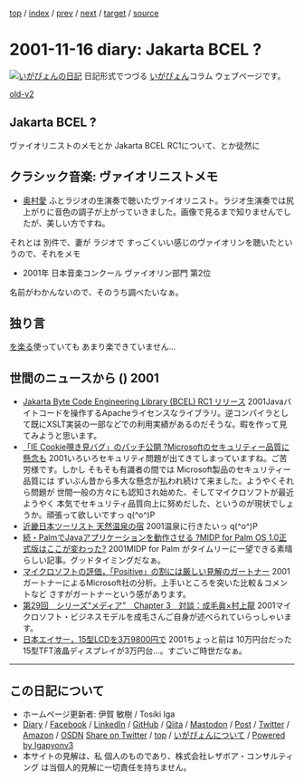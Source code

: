 [top](../index.html) 
 / [index](index.html) 
 / [prev](ig011115.html) 
 / [next](ig011119.html) 
 / [target](https://www.igapyon.jp/igapyon/diary/2001/ig011116.html) 
 / [source](https://github.com/igapyon/diary/blob/master/2001/ig011116.src.md) 

2001-11-16 diary: Jakarta BCEL ?
=====================================================================================================
[![いがぴょんの日記](https://www.igapyon.jp/igapyon/diary/images/iga202308_64.jpg "いがぴょん")](https://www.igapyon.jp/igapyon/diary/memo/memoigapyon.html) 日記形式でつづる [いがぴょん](https://www.igapyon.jp/igapyon/diary/memo/memoigapyon.html)コラム ウェブページです。

[old-v2](ig011116-orig.html)

## Jakarta BCEL ?

ヴァイオリニストのメモとか Jakarta BCEL RC1について、とか徒然に


## クラシック音楽: ヴァイオリニストメモ

* [奥村愛](http://www.aspen.jp/okumura.htm)
  ふとラジオの生演奏で聴いたヴァイオリニスト。ラジオ生演奏では尻上がりに音色の調子が上がっていきました。画像で見るまで知りませんでしたが、美しい方ですね。

それとは 別件で、妻が ラジオで すっごくいい感じのヴァイオリンを聴いたというので、それをメモ

* 2001年 日本音楽コンクール ヴァイオリン部門 第2位

名前がわかんないので、そのうち調べたいなぁ。

## 独り言

[を楽る](http://www.oracle.co.jp/)使っていても あまり楽できていません…

## 世間のニュースから () 2001

* [Jakarta Byte Code Engineering Library (BCEL) RC1 リリース](http://jakarta.apache.org/bcel/)  2001Javaバイトコードを操作するApacheライセンスなライブラリ。逆コンパイラとして既にXSLT実装の一部などでの利用実績があるのだそうな。暇を作って見てみようと思います。
* [「IE Cookie覗き見バグ」のパッチ公開 ?Microsoftのセキュリティー品質に懸念も](http://www.watch.impress.co.jp/internet/www/article/2001/1115/msbug.htm)  2001いろいろセキュリティ問題が出てきてしまっていますね。ご苦労様です。しかし そもそも有識者の間では Microsoft製品のセキュリティー品質には ずいぶん昔から多大な懸念が払われ続けて来ました。ようやくそれら問題が 世間一般の方々にも認知され始めた、そしてマイクロソフトが最近ようやく 本気でセキュリティ品質向上に努めだした、というのが現状でしょうか。頑張って欲しいですっ q(^o^)P
* [近畿日本ツーリスト 天然温泉の宿](http://www.knt.ne.jp/tkr/onsen/)  2001温泉に行きたいっ q(^o^)P
* [続・PalmでJavaアプリケーションを動作させる ?MIDP for Palm OS 1.0正式版はここが変わった?](http://www.atmarkit.co.jp/fmobile/kaisetsu/midpforpalm10/midpforpalm10.html)  2001MIDP for Palm がタイムリーに一望できる素晴らしい記事。グッドタイミングだなぁ。
* [マイクロソフトの評価，「Positive」の割には厳しい見解のガートナー](http://www.zdnet.co.jp/enterprise/0111/15/01111505.html)  2001ガートナーによるMicrosoft社の分析。上手いところを突いた比較＆コメントなど さすがガートナーという感があります。
* [第29回　シリーズ“メディア”　Chapter 3　対談：成毛眞×村上龍](http://jmm.cogen.co.jp/jmmarchive/a029001.html)  2001マイクロソフト・ビジネスモデルを成毛さんご自身が述べられていらっしゃいます。
* [日本エイサー，15型LCDを3万9800円で](http://www.zdnet.co.jp/news/bursts/0111/16/acer.html)  2001ちょっと前は 10万円台だった15型TFT液晶ディスプレイが3万円台…。すごいご時世だなぁ。


----------------------------------------------------------------------------------------------------

## この日記について

* ホームページ更新者: 伊賀 敏樹 / Tosiki Iga
* [Diary](https://www.igapyon.jp/igapyon/diary/) / [Facebook](https://www.facebook.com/igapyon) / [LinkedIn](https://www.linkedin.com/in/toshikiiga) / [GitHub](https://github.com/igapyon) / [Qiita](https://qiita.com/igapyon) / [Mastodon](https://social.vivaldi.net/@igapyon) / [Post](https://post.news/igapyon) / [Twitter](https://twitter.com/ToshikiIga) / [Amazon](https://www.amazon.co.jp/%E4%BC%8A%E8%B3%80-%E6%95%8F%E6%A8%B9/e/B004LTQWCQ) / [OSDN](https://ja.osdn.net/users/iga/)
[Share on Twitter](https://twitter.com/intent/tweet?hashtags=igapyon%2Cdiary%2C%E3%81%84%E3%81%8C%E3%81%B4%E3%82%87%E3%82%93&text=Jakarta+BCEL+%3F&url=https%3A%2F%2Fwww.igapyon.jp%2Figapyon%2Fdiary%2F2001%2Fig011116.html) / [top](../index.html) / [いがぴょんについて](https://www.igapyon.jp/igapyon/diary/memo/memoigapyon.html) / [Powered by Igapyonv3](https://github.com/igapyon/igapyonv3)
* 本サイトの見解は、私 個人のものであり、株式会社レザボア・コンサルティング は当個人的見解に一切責任を持ちません。 
